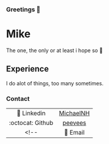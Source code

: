 ### Greetings 👋

# Mike

The one, the only or at least i hope so 😬

## Experience

I do alot of things, too many sometimes.

### Contact

| | |
|:----:|:---:|
| :link: Linkedin | [MichaelNH](https://www.linkedin.com/in/mrnyberghjerto/)|
| :octocat: Github | [peevees](https://github.com/peevees/)|
<!--|:e-mail: Email | [](mailto:michaelrclay@gmail.com)|-->


<!--
**peevees/peevees** is a ✨ _special_ ✨ repository because its `README.md` (this file) appears on your GitHub profile.

Here are some ideas to get you started:

- 🔭 I’m currently working on ...
- 🌱 I’m currently learning ...
- 👯 I’m looking to collaborate on ...
- 🤔 I’m looking for help with ...
- 💬 Ask me about ...
- 📫 How to reach me: ...
- 😄 Pronouns: ...
- ⚡ Fun fact: ...
-->
